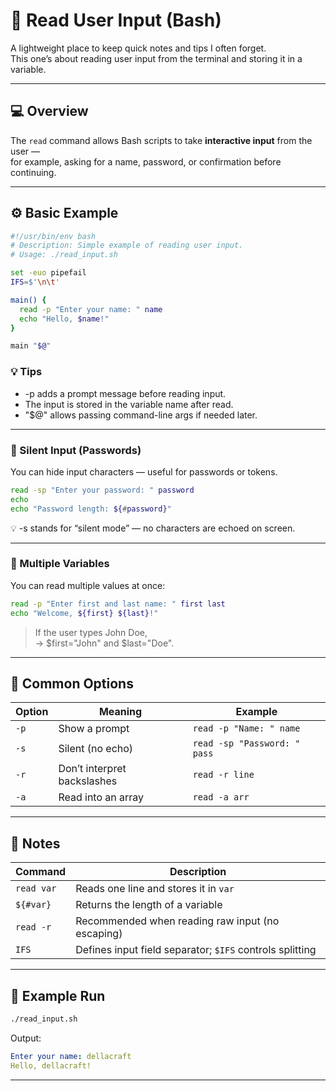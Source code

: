 # 🧠 Read User Input (Bash)

A lightweight place to keep quick notes and tips I often forget.  
This one’s about reading user input from the terminal and storing it in a variable.

---

## 💻 Overview

The `read` command allows Bash scripts to take **interactive input** from the user —  
for example, asking for a name, password, or confirmation before continuing.

---

## ⚙️ Basic Example

```bash
#!/usr/bin/env bash
# Description: Simple example of reading user input.
# Usage: ./read_input.sh

set -euo pipefail
IFS=$'\n\t'

main() {
  read -p "Enter your name: " name
  echo "Hello, $name!"
}

main "$@"
```

### 💡 Tips

- -p adds a prompt message before reading input.
- The input is stored in the variable name after read.
- "$@" allows passing command-line args if needed later.

---

### 🔐 Silent Input (Passwords)

You can hide input characters — useful for passwords or tokens.

```bash
read -sp "Enter your password: " password
echo
echo "Password length: ${#password}"
```

💡 -s stands for “silent mode” — no characters are echoed on screen.

---

### 🧮 Multiple Variables

You can read multiple values at once:

```bash
read -p "Enter first and last name: " first last
echo "Welcome, ${first} ${last}!"
```

> If the user types John Doe,  
> → $first="John" and $last="Doe".

---

## 🧩 Common Options

| Option | Meaning                     | Example                      |
| ------ | --------------------------- | ---------------------------- |
| `-p`   | Show a prompt               | `read -p "Name: " name`      |
| `-s`   | Silent (no echo)            | `read -sp "Password: " pass` |
| `-r`   | Don’t interpret backslashes | `read -r line`               |
| `-a`   | Read into an array          | `read -a arr`                |

---

## 🧠 Notes

| Command    | Description                                              |
| ---------- | -------------------------------------------------------- |
| `read var` | Reads one line and stores it in `var`                    |
| `${#var}`  | Returns the length of a variable                         |
| `read -r`  | Recommended when reading raw input (no escaping)         |
| `IFS`      | Defines input field separator; `$IFS` controls splitting |

---

## 🚀 Example Run

```bash
./read_input.sh
```

Output:
```yaml
Enter your name: dellacraft
Hello, dellacraft!
```

---
